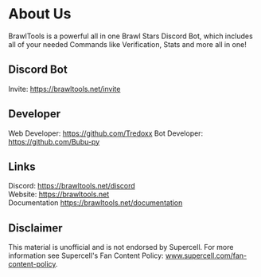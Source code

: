 # About Us
BrawlTools is a powerful all in one Brawl Stars Discord Bot, which includes all of your needed Commands like Verification, Stats and more all in one!

## Discord Bot
Invite: https://brawltools.net/invite

## Developer
Web Developer: https://github.com/Tredoxx
Bot Developer: https://github.com/Bubu-py

## Links
Discord: https://brawltools.net/discord <br>
Website: https://brawltools.net <br>
Documentation https://brawltools.net/documentation

## Disclaimer
This material is unofficial and is not endorsed by Supercell. For more information see Supercell's Fan Content Policy: www.supercell.com/fan-content-policy.
